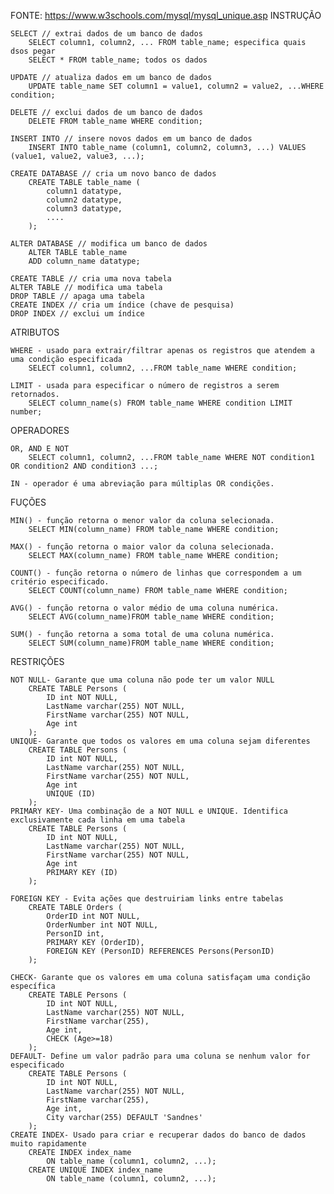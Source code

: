 FONTE: https://www.w3schools.com/mysql/mysql_unique.asp
INSTRUÇÃO 

    SELECT // extrai dados de um banco de dados
        SELECT column1, column2, ... FROM table_name; especifica quais dsos pegar
        SELECT * FROM table_name; todos os dados
        
    UPDATE // atualiza dados em um banco de dados
        UPDATE table_name SET column1 = value1, column2 = value2, ...WHERE condition;

    DELETE // exclui dados de um banco de dados
        DELETE FROM table_name WHERE condition;

    INSERT INTO // insere novos dados em um banco de dados
        INSERT INTO table_name (column1, column2, column3, ...) VALUES (value1, value2, value3, ...);

    CREATE DATABASE // cria um novo banco de dados
        CREATE TABLE table_name (
            column1 datatype,
            column2 datatype,
            column3 datatype,
            ....
        );

    ALTER DATABASE // modifica um banco de dados
        ALTER TABLE table_name
        ADD column_name datatype;

    CREATE TABLE // cria uma nova tabela
    ALTER TABLE // modifica uma tabela
    DROP TABLE // apaga uma tabela
    CREATE INDEX // cria um índice (chave de pesquisa)
    DROP INDEX // exclui um índice

ATRIBUTOS

    WHERE - usado para extrair/filtrar apenas os registros que atendem a uma condição especificada
        SELECT column1, column2, ...FROM table_name WHERE condition;
    
    LIMIT - usada para especificar o número de registros a serem retornados.
        SELECT column_name(s) FROM table_name WHERE condition LIMIT number;

OPERADORES

    OR, AND E NOT
        SELECT column1, column2, ...FROM table_name WHERE NOT condition1 OR condition2 AND condition3 ...;

    IN - operador é uma abreviação para múltiplas OR condições.

FUÇÕES

    MIN() - função retorna o menor valor da coluna selecionada.
        SELECT MIN(column_name) FROM table_name WHERE condition;

    MAX() - função retorna o maior valor da coluna selecionada.
        SELECT MAX(column_name) FROM table_name WHERE condition;
    
    COUNT() - função retorna o número de linhas que correspondem a um critério especificado.
        SELECT COUNT(column_name) FROM table_name WHERE condition;

    AVG() - função retorna o valor médio de uma coluna numérica. 
        SELECT AVG(column_name)FROM table_name WHERE condition;
    
    SUM() - função retorna a soma total de uma coluna numérica.
        SELECT SUM(column_name)FROM table_name WHERE condition;

RESTRIÇÕES

    NOT NULL- Garante que uma coluna não pode ter um valor NULL
        CREATE TABLE Persons (
            ID int NOT NULL,
            LastName varchar(255) NOT NULL,
            FirstName varchar(255) NOT NULL,
            Age int
        );
    UNIQUE- Garante que todos os valores em uma coluna sejam diferentes
        CREATE TABLE Persons (
            ID int NOT NULL,
            LastName varchar(255) NOT NULL,
            FirstName varchar(255) NOT NULL,
            Age int
            UNIQUE (ID)
        );
    PRIMARY KEY- Uma combinação de a NOT NULL e UNIQUE. Identifica exclusivamente cada linha em uma tabela
        CREATE TABLE Persons (
            ID int NOT NULL,
            LastName varchar(255) NOT NULL,
            FirstName varchar(255) NOT NULL,
            Age int
            PRIMARY KEY (ID)
        );

    FOREIGN KEY - Evita ações que destruiriam links entre tabelas
        CREATE TABLE Orders (
            OrderID int NOT NULL,
            OrderNumber int NOT NULL,
            PersonID int,
            PRIMARY KEY (OrderID),
            FOREIGN KEY (PersonID) REFERENCES Persons(PersonID)
        );

    CHECK- Garante que os valores em uma coluna satisfaçam uma condição específica
        CREATE TABLE Persons (
            ID int NOT NULL,
            LastName varchar(255) NOT NULL,
            FirstName varchar(255),
            Age int,
            CHECK (Age>=18)
        );
    DEFAULT- Define um valor padrão para uma coluna se nenhum valor for especificado
        CREATE TABLE Persons (
            ID int NOT NULL,
            LastName varchar(255) NOT NULL,
            FirstName varchar(255),
            Age int,
            City varchar(255) DEFAULT 'Sandnes'
        );
    CREATE INDEX- Usado para criar e recuperar dados do banco de dados muito rapidamente
        CREATE INDEX index_name
            ON table_name (column1, column2, ...);
        CREATE UNIQUE INDEX index_name
            ON table_name (column1, column2, ...);

    

